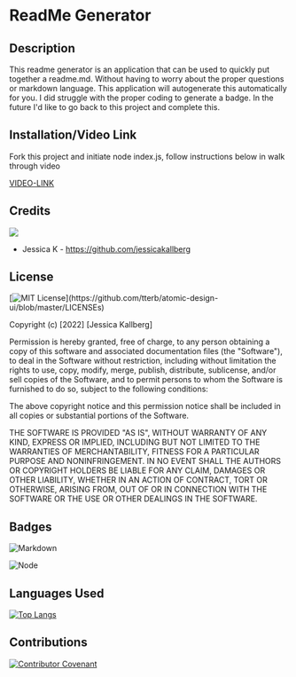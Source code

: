 # ReadMe Generator

## Description
This readme generator is an application that can be used to quickly put together a readme.md.  Without having to worry about the proper questions or markdown language.  This application will autogenerate this automatically for you.  I did struggle with the proper coding to generate a badge.  In the future I'd like to go back to this project and complete this.



## Installation/Video Link
Fork this project and initiate node index.js, follow instructions below in walk through video 


[VIDEO-LINK](https://youtu.be/omkfwvEVF6c)

## Credits

<a href="https://github.com/jessicakallberg/readmeGenerator/graphs/contributors">
<img src="https://contrib.rocks/image?repo=jessicakallberg/readmeGenerator" />
</a>

* Jessica K - https://github.com/jessicakallberg


## License

[![MIT License](https://img.shields.io/apm/l/atomic-design-ui.svg?)](https://github.com/tterb/atomic-design-ui/blob/master/LICENSEs)

Copyright (c) [2022] [Jessica Kallberg]

Permission is hereby granted, free of charge, to any person obtaining a copy of this software and associated documentation files (the "Software"), to deal in the Software without restriction, including without limitation the rights to use, copy, modify, merge, publish, distribute, sublicense, and/or sell copies of the Software, and to permit persons to whom the Software is furnished to do so, subject to the following conditions:

The above copyright notice and this permission notice shall be included in all copies or substantial portions of the Software.

THE SOFTWARE IS PROVIDED "AS IS", WITHOUT WARRANTY OF ANY KIND, EXPRESS OR IMPLIED, INCLUDING BUT NOT LIMITED TO THE WARRANTIES OF MERCHANTABILITY, FITNESS FOR A PARTICULAR PURPOSE AND NONINFRINGEMENT. IN NO EVENT SHALL THE AUTHORS OR COPYRIGHT HOLDERS BE LIABLE FOR ANY CLAIM, DAMAGES OR OTHER LIABILITY, WHETHER IN AN ACTION OF CONTRACT, TORT OR OTHERWISE, ARISING FROM, OUT OF OR IN CONNECTION WITH THE SOFTWARE OR THE USE OR OTHER DEALINGS IN THE SOFTWARE.

## Badges

![Markdown](https://img.shields.io/badge/Markdown-0000000?style=plasticfor-the-badge&logo=markdown&logoColor=black)

![Node](https://img.shields.io/badge/Node.js-339933?style=plasticfor-the-badge&logo=nodedotjs&logoColor=white)


## Languages Used

[![Top Langs](https://github-readme-stats.vercel.app/api/top-langs/?username=jessicakallberg&layout=compact&s_count=8)](https://github.com/jessicakallberg/github-readmeGenerator)

## Contributions
[![Contributor Covenant](https://img.shields.io/badge/Contributor%20Covenant-2.1-4baaaa.svg)](code_of_conduct.md)

